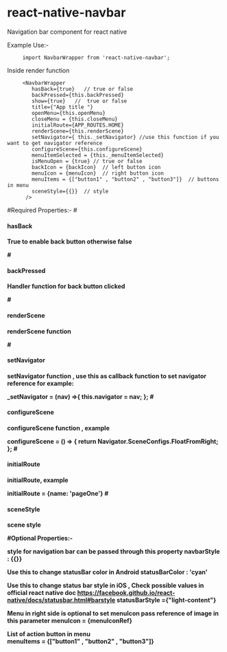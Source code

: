 # react-native-navbar
Navigation bar component for react native




Example Use:- 

         import NavbarWrapper from 'react-native-navbar';
                  
Inside render function 

         <NavbarWrapper
            hasBack={true}   // true or false
            backPressed={this.backPressed}
            show={true}   //  true or false
            title={"App title "}
            openMenu={this.openMenu}
            closeMenu = {this.closeMenu}
            initialRoute={APP_ROUTES.HOME}
            renderScene={this.renderScene}
            setNavigator={ this._setNavigator} //use this function if you want to get navigator reference
            configureScene={this.configureScene}
            menuItemSelected = {this._menuItemSelected}
            isMenuOpen = {true} // true or false
            backIcon = {backIcon}  // left button icon
            menuIcon = {menuIcon}  // right button icon
            menuItems = {["button1" , "button2" , "button3"]}  // buttons in menu
            sceneStyle={{}}  // style
          />


#Required Properties:- 
#<h4>hasBack<h4>
<p>True to enable back button otherwise false</p>
#<h4>backPressed<h4>
<p>Handler function for back button clicked</p>   
#<h4>renderScene<h4>
<p>renderScene function</p>   
#<h4>setNavigator<h4>
<p>setNavigator function , use this as callback function to set navigator reference for example:</p> 
      _setNavigator = (nav) =>{
         this.navigator = nav;
      };
#<h4>configureScene<h4>
<p>configureScene function , example</p>  
     configureScene = () => {
       return Navigator.SceneConfigs.FloatFromRight;
     };
#<h4>initialRoute<h4>
<p>initialRoute, example</p>   
     initialRoute = {name: 'pageOne'}
#<h4>sceneStyle<h4>
<p>scene style </p>  


#Optional Properties:- 

style for navigation bar can be passed through this property
    navbarStyle : {{}}
    
Use this to change statusBar color in Android
    statusBarColor :  'cyan'
    
 Use this to change status bar style in iOS , Check possible values in official react native doc https://facebook.github.io/react-native/docs/statusbar.html#barstyle
    statusBarStyle ={"light-content"}
    
Menu in right side is optional 
to set menuIcon pass reference of image in this parameter 
     menuIcon = {menuIconRef} 
     
List of action button in menu  
    menuItems = {["button1" , "button2" , "button3"]}  



